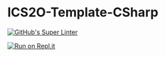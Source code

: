 # ICS2O-Template-CSharp

[![GitHub's Super Linter](https://github.com/Kenny-Le-281/ICS20-UnitX-YY-HTML/workflows/GitHub's%20Super%20Linter/badge.svg)](https://github.com/Kenny-Le-281/ICS20-UnitX-YY-HTML/actions)

[![Run on Repl.it](https://repl.it/badge/github/Kenny-Le-281/ICS20-UnitX-YY-HTML)](https://repl.it/github/Kenny-Le-281/ICS20-UnitX-YY-HTML)

